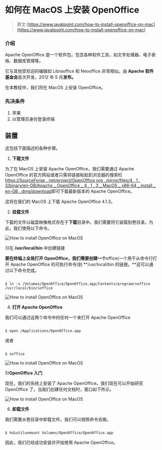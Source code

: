 # 如何在 MacOS 上安装 OpenOffice

> 原文:[https://www.javatpoint.com/how-to-install-openoffice-on-mac](https://www.javatpoint.com/how-to-install-openoffice-on-mac)

### 介绍

Apache OpenOffice 是一个软件包，包含各种软件工具，如文字处理器、电子表格、数据库管理等。

它与其他受欢迎的编辑如 Libraoffice 和 Neooffice 非常相似。由 **Apache 软件基金会**首次开发，2012 年 5 月**发布。**

在本教程中，我们将在 MacOS 上安装 OpenOffice。

### 先决条件

1.  苹果
2.  以管理员身份登录终端

## 装置

这包括下面描述的各种步骤。

1) **下载文件**

为了在 MacOS 上安装 Apache OpenOffice，我们需要通过 Apache OpenOffice 的官方网站或者只需将链接粘贴到浏览器的搜索栏[https://SourceForge . net/project/OpenOffice org . mirror/files/4 . 1 . 3/binary/en-GB/Apache _ OpenOffice _ 4 . 1 . 3 _ MacOS _ x86-64 _ install _ en-GB . dmg/download](https://sourceforge.net/projects/openofficeorg.mirror/files/4.1.3/binaries/en-GB/Apache_OpenOffice_4.1.3_MacOS_x86-64_install_en-GB.dmg/download)即可下载最新版本的 Apache OpenOffice。

这将在我们的 MacOS 上下载 Apache OpenOffice 4.1.3。

2) **挂载文件**

下载的文件以磁盘映像格式存在于**下载**目录中。我们需要将它装载到卷目录。为此，我们使用以下命令。

![How to install OpenOffice on MacOS](../Images/1480352b4c373beda858d1b0786444c4.png)

3)在 **/usr/local/bin** 中创建链接

**要在终端上全局打开 OpenOffice，我们需要创建一个**office(一个用于从命令行打开 Apache OpenOffice 的可执行命令)到 **/usr/local/bin 的链接。**这可以通过以下命令完成。

```

$ ln -s /Volumes/OpenOffice/OpenOffice.app/Contents/program/soffice /usr/local/bin/soffice

```

![How to install OpenOffice on MacOS](../Images/978983dd7b194a766aae119d899b628f.png)

4) **打开 Apache OpenOffice**

我们可以通过这两个命令中的任何一个来打开 Apache OpenOffice

```

$ open /Applications/OpenOffice.app

```

或者

```

$ soffice

```

![How to install OpenOffice on MacOS](../Images/ecd97d0351850f52365267f9d3baab26.png)

5)**OpenOffice 入门**

现在，我们的系统上安装了 Apache OpenOffice。我们现在可以开始研究 OpenOffice 了。当我们创建任何文档时，窗口如下所示。

![How to install OpenOffice on MacOS](../Images/b6223772636bf186e85c00d3304366b2.png)

6) **卸载文件**

我们需要从卷目录中卸载文件。我们可以按照命令去做。

```

$ hdiutilunmount Volumes/OpenOffice/OpenOffice.app

```

因此，我们已经成功安装并开始使用 Apache OpenOffice。